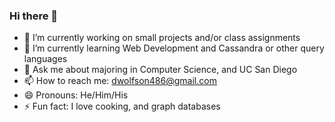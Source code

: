 ### Hi there 👋

- 🔭 I’m currently working on small projects and/or class assignments
- 🌱 I’m currently learning Web Development and Cassandra or other query languages
- 💬 Ask me about majoring in Computer Science, and UC San Diego
- 📫 How to reach me: dwolfson486@gmail.com
- 😄 Pronouns: He/Him/His
- ⚡ Fun fact: I love cooking, and graph databases
